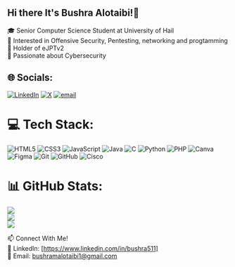 ## Hi there It's Bushra Alotaibi!👋
🎓 Senior Computer Science Student at University of Hail<br>🔐 Interested in Offensive Security, Pentesting, networking and progtamming<br>💼 Holder of eJPTv2<br>🚀 Passionate about Cybersecurity


## 🌐 Socials:
[![LinkedIn](https://img.shields.io/badge/LinkedIn-%230077B5.svg?logo=linkedin&logoColor=white)](https://linkedin.com/in/https://www.linkedin.com/in/bushra511) [![X](https://img.shields.io/badge/X-black.svg?logo=X&logoColor=white)](https://x.com/https://x.com/lxsb7?s=21) [![email](https://img.shields.io/badge/Email-D14836?logo=gmail&logoColor=white)](mailto:bushramalotaibi1@gmail.com) 

# 💻 Tech Stack:
![HTML5](https://img.shields.io/badge/html5-%23E34F26.svg?style=for-the-badge&logo=html5&logoColor=white) ![CSS3](https://img.shields.io/badge/css3-%231572B6.svg?style=for-the-badge&logo=css3&logoColor=white) ![JavaScript](https://img.shields.io/badge/javascript-%23323330.svg?style=for-the-badge&logo=javascript&logoColor=%23F7DF1E) ![Java](https://img.shields.io/badge/java-%23ED8B00.svg?style=for-the-badge&logo=openjdk&logoColor=white) ![C](https://img.shields.io/badge/c-%2300599C.svg?style=for-the-badge&logo=c&logoColor=white) ![Python](https://img.shields.io/badge/python-3670A0?style=for-the-badge&logo=python&logoColor=ffdd54) ![PHP](https://img.shields.io/badge/php-%23777BB4.svg?style=for-the-badge&logo=php&logoColor=white) ![Canva](https://img.shields.io/badge/Canva-%2300C4CC.svg?style=for-the-badge&logo=Canva&logoColor=white) ![Figma](https://img.shields.io/badge/figma-%23F24E1E.svg?style=for-the-badge&logo=figma&logoColor=white) ![Git](https://img.shields.io/badge/git-%23F05033.svg?style=for-the-badge&logo=git&logoColor=white) ![GitHub](https://img.shields.io/badge/github-%23121011.svg?style=for-the-badge&logo=github&logoColor=white) ![Cisco](https://img.shields.io/badge/cisco-%23049fd9.svg?style=for-the-badge&logo=cisco&logoColor=black)
# 📊 GitHub Stats:
![](https://github-readme-stats.vercel.app/api?username=bushraalotaibi&theme=gotham&hide_border=true&include_all_commits=true&count_private=false)<br/>
![](https://nirzak-streak-stats.vercel.app/?user=bushraalotaibi&theme=gotham&hide_border=true)<br/>
![](https://github-readme-stats.vercel.app/api/top-langs/?username=bushraalotaibi&theme=gotham&hide_border=true&include_all_commits=true&count_private=false&layout=compact)

📫 Connect With Me! <br>
💼 LinkedIn: [https://www.linkedin.com/in/bushra511] <br>
📧 Email: bushramalotaibi1@gmail.com
<!-- Proudly created with GPRM ( https://gprm.itsvg.in ) -->

